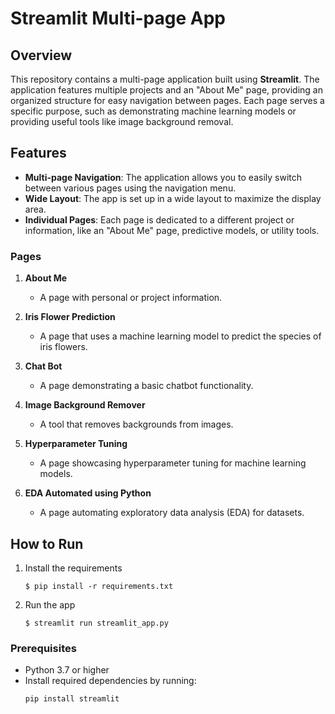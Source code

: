 # Streamlit Multi-page App

## Overview

This repository contains a multi-page application built using **Streamlit**. The application features multiple projects and an "About Me" page, providing an organized structure for easy navigation between pages. Each page serves a specific purpose, such as demonstrating machine learning models or providing useful tools like image background removal.

## Features

- **Multi-page Navigation**: The application allows you to easily switch between various pages using the navigation menu.
- **Wide Layout**: The app is set up in a wide layout to maximize the display area.
- **Individual Pages**: Each page is dedicated to a different project or information, like an "About Me" page, predictive models, or utility tools.
  
### Pages
1. **About Me**
   - A page with personal or project information.

2. **Iris Flower Prediction**
   - A page that uses a machine learning model to predict the species of iris flowers.

3. **Chat Bot**
   - A page demonstrating a basic chatbot functionality.

4. **Image Background Remover**
   - A tool that removes backgrounds from images.

5. **Hyperparameter Tuning**
   - A page showcasing hyperparameter tuning for machine learning models.

6. **EDA Automated using Python**
   - A page automating exploratory data analysis (EDA) for datasets.

## How to Run
1. Install the requirements
    ```
   $ pip install -r requirements.txt
    ```
2. Run the app

   ```
   $ streamlit run streamlit_app.py
   ```
### Prerequisites
- Python 3.7 or higher
- Install required dependencies by running:
  ```bash
  pip install streamlit
